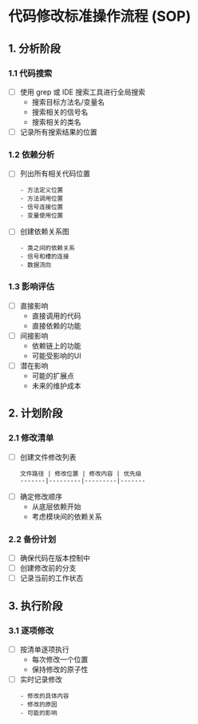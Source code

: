 # 代码修改标准操作流程 (SOP)

## 1. 分析阶段

### 1.1 代码搜索
- [ ] 使用 grep 或 IDE 搜索工具进行全局搜索
  - 搜索目标方法名/变量名
  - 搜索相关的信号名
  - 搜索相关的类名
- [ ] 记录所有搜索结果的位置

### 1.2 依赖分析
- [ ] 列出所有相关代码位置
  ```
  - 方法定义位置
  - 方法调用位置
  - 信号连接位置
  - 变量使用位置
  ```
- [ ] 创建依赖关系图
  ```
  - 类之间的依赖关系
  - 信号和槽的连接
  - 数据流向
  ```

### 1.3 影响评估
- [ ] 直接影响
  - 直接调用的代码
  - 直接依赖的功能
- [ ] 间接影响
  - 依赖链上的功能
  - 可能受影响的UI
- [ ] 潜在影响
  - 可能的扩展点
  - 未来的维护成本

## 2. 计划阶段

### 2.1 修改清单
- [ ] 创建文件修改列表
  ```
  文件路径 | 修改位置 | 修改内容 | 优先级
  -------|---------|---------|-------
  ```
- [ ] 确定修改顺序
  - 从底层依赖开始
  - 考虑模块间的依赖关系

### 2.2 备份计划
- [ ] 确保代码在版本控制中
- [ ] 创建修改前的分支
- [ ] 记录当前的工作状态

## 3. 执行阶段

### 3.1 逐项修改
- [ ] 按清单逐项执行
  - 每次修改一个位置
  - 保持修改的原子性
- [ ] 实时记录修改
  ```
  - 修改的具体内容
  - 修改的原因
  - 可能的影响
  ```
